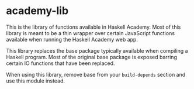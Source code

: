 # academy-lib

This is the library of functions available in Haskell Academy.
Most of this library is meant to be a thin wrapper over certain JavaScript
functions available when running the Haskell Academy web app.

This library replaces the base package typically available when compiling a
Haskell program. Most of the original base package is exposed barring certain
IO functions that have been replaced.

When using this library, remove base from your `build-depends` section and use
this module instead.
